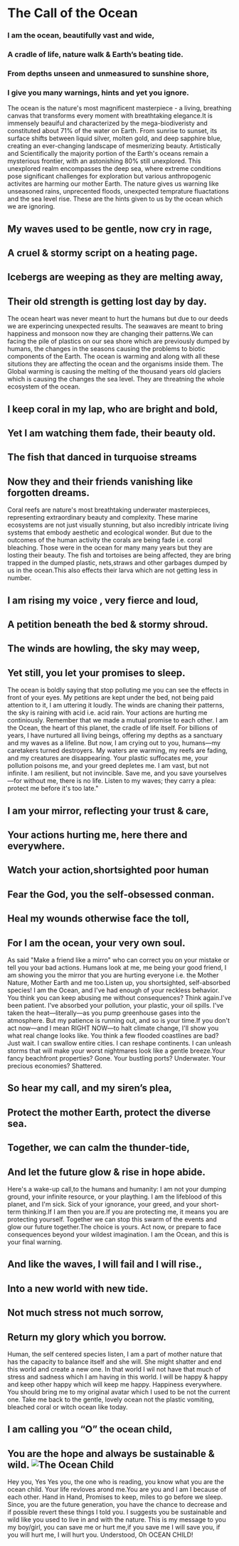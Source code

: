 
# The Call of the Ocean
### I am the ocean, beautifully vast and wide,
### A cradle of life, nature walk &  Earth’s beating tide.
### From depths unseen and unmeasured to sunshine shore,
### I give you many warnings, hints and yet you ignore. 

The ocean is the nature's most magnificent masterpiece - a living, breathing canvas that transforms every moment with breathtaking elegance.It is immensely beauiful and characterized by the mega-biodiveristy and constituted about 71% of the water on Earth. From sunrise to sunset, its surface shifts between liquid silver, molten gold, and deep sapphire blue, creating an ever-changing landscape of mesmerizing beauty. Artistically and Scientifically the majority portion of the Earth's oceans remain a mysterious frontier, with an astonishing 80% still unexplored. This unexplored realm encompasses the deep sea, where extreme conditions pose significant challenges for exploration but various anthropogenic activites are harming our mother Earth. The nature gives us warning like unseasoned rains, unprecented floods, unexpected temprature fluactations and the sea level rise. These are the hints given to us by the ocean which we are ignoring. 

## My waves used to be gentle, now cry in rage,
## A cruel & stormy script on a heating page.
## Icebergs are weeping as they are melting away,
## Their old strength is getting lost day by day.

The ocean heart was never meant to hurt the humans but due to our deeds we are experincing unexpected results. The seawaves are meant to bring happiness and monsoon now they are changing their patterns.We can facing the pile of plastics on our sea shore which are previously dumped by humans, the changes in the seasons causing the problems to biotic components of the Earth. The ocean is warming and along with all these situtions they are affecting the ocean and the organisms inside them. The Global warming is causing the melting of the thousand years old glaciers which is causing the changes the sea level. They are threatning the whole ecosystem of the ocean. 

## I keep coral in my lap, who are bright and bold,
## Yet I am watching them fade, their beauty old.
## The fish that danced in turquoise streams
## Now they and their friends vanishing like forgotten dreams.

Coral reefs are nature's most breathtaking underwater masterpieces, representing extraordinary beauty and complexity. These marine ecosystems are not just visually stunning, but also incredibly intricate living systems that embody aesthetic and ecological wonder. But due to the outcomes of the human activity the corals are being fade i.e. coral bleaching. Those were in the ocean for many many years but they are losting their beauty. The fish and tortoises are being affected, they are bring trapped in the dumped plastic, nets,straws and other garbages dumped by us in the ocean.This also effects their larva which are not getting less in number. 


## I am rising my voice , very fierce and loud, 
## A petition beneath the bed & stormy shroud.
## The winds are howling, the sky may weep,
## Yet still, you let your promises to sleep.

The ocean is boldly saying that stop polluting me you can see the effects in front of your eyes. My petitions are kept under the bed, not being paid attention to it, I am uttering it loudly. The winds are chaning their patterns, the sky is raining with acid i.e. acid rain. Your actions are hurting me continiously. Remember that we made a mutual promise to each other.
I am the Ocean, the heart of this planet, the cradle of life itself. For billions of years, I have nurtured all living beings, offering my depths as a sanctuary and my waves as a lifeline. But now, I am crying out to you, humans—my caretakers turned destroyers. My waters are warming, my reefs are fading, and my creatures are disappearing. Your plastic suffocates me, your pollution poisons me, and your greed depletes me. I am vast, but not infinite. I am resilient, but not invincible. Save me, and you save yourselves—for without me, there is no life. Listen to my waves; they carry a plea: protect me before it's too late."


## I am your mirror, reflecting your trust & care,
## Your actions hurting me, here there and everywhere.
## Watch your action,shortsighted poor human
## Fear the God, you the self-obsessed conman. 
## Heal my wounds otherwise face the toll,
## For I am the ocean, your very own soul.

As said "Make a friend like a mirro" who can correct you on your mistake or tell you your bad actions. Humans look at me, me being your good friend, I am showing you the mirror that you are hurting everyone i.e. the Mother Nature, Mother Earth and me too.Listen up, you shortsighted, self-absorbed species! I am the Ocean, and I've had enough of your reckless behavior. You think you can keep abusing me without consequences? Think again.I've been patient. I've absorbed your pollution, your plastic, your oil spills. I've taken the heat—literally—as you pump greenhouse gases into the atmosphere. But my patience is running out, and so is your time.If you don't act now—and I mean RIGHT NOW—to halt climate change, I'll show you what real change looks like. You think a few flooded coastlines are bad? Just wait. I can swallow entire cities. I can reshape continents. I can unleash storms that will make your worst nightmares look like a gentle breeze.Your fancy beachfront properties? Gone. Your bustling ports? Underwater. Your precious economies? Shattered.

## So hear my call, and my siren’s plea,
## Protect the mother Earth, protect the diverse sea.
## Together, we can calm the thunder-tide,
## And let the future glow & rise in hope abide.

Here's a wake-up call,to the humans and humanity: I am not your dumping ground, your infinite resource, or your plaything. I am the lifeblood of this planet, and I'm sick. Sick of your ignorance, your greed, and your short-term thinking.If I am then you are.If you are protecting me, it means you are protecting yourself. Together we can stop this swarm of the events and glow our future together.The choice is yours. Act now, or prepare to face consequences beyond your wildest imagination. I am the Ocean, and this is your final warning.

## And like the waves, I will fail and I will rise.,
## Into a new world with new tide. 
## Not much stress not much sorrow, 
## Return my glory which you borrow. 

Human, the self centered species listen, I am a part of mother nature that has the capacity to balance itself and she will. She might shatter and end this world and create a new one. In that world I wil not have that much of stress and sadness which I am having in this world.  I will be happy & happy and keep other happy which will keep me happy. Happiness everywhere. You should bring me to my original avatar which I used to be not the current one. Take me back to the gentle, lovely ocean not the plastic vomiting, bleached coral or witch ocean like today. 


## I am calling you “O” the ocean child,
## You are the hope and always be sustainable & wild. ![The Ocean Child](https://github.com/prakashaman717/The-Call-of-the-Ocean/blob/main/20250124_132928.jpg)

Hey you, Yes Yes you, the one who is reading, you know what you are the ocean child. Your life revloves arond me.You are you and I am I because of each other. Hand in Hand, Promises to keep, miles to go before we sleep. Since, you are the future generation, you have the chance to decrease and if possible revert these things I told you. I suggests you be sustainable and wild like you used to live in and with the nature. This is my message to you my boy/girl, you can save me or hurt me,if you save me I will save you, if you will hurt me, I will hurt you. Understood, Oh OCEAN CHILD!
